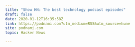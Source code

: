 ```yaml
---
title: "Show HN: The best technology podcast episodes"
draft: false
date: 2020-01-12T16:35:58Z
link: https://podnami.com?utm_medium=RSS&utm_source=hune
site: podnami.com
topic: Hacker News  

---
```

